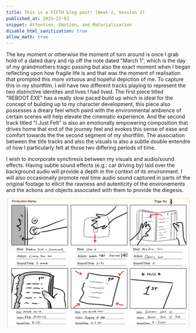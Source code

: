 ```yaml
---
title: This is a FIFTH blog post! (Week 2, Session 2)
published_at: 2025-21-03
snippet: Attention, Emotion, and Materialisation
disable_html_sanitization: true
allow_math: true
---
```


The key moment or otherwise the moment of turn around is once I grab hold of a dated diary and rip off the note dated "March 1", which is the day of my grandmothers tragic passing but also the exact moment when I began reflecting upon how fragile life is and that was the moment of realisation that prompted this more virtuous and hopeful depiction of me. To capture this in my shortfilm, I will have two different tracks playing to represent the two distinctive identites and lives I had lived. The first piece titled "REBOOT.EXE" has a really slow paced build up which is ideal for the concept of building up to my character development, this piece also possesses a dreary feel which paird with the environmental ambience of certain scenes will help elevate the cinematic experience. And the second track titled "I Just Felt" is also an emotionally empowering composition that drives home that end of the journey feel and evokes this sense of ease and comfort towards the the second segment of my shortfilm. The association between the title tracks and also the visuals is also a subtle double entendre of how I particularly felt at those two differing periods of time. 

I wish to incorporate synchresis between my visuals and audio/sound effects. Having subtle sound effects (e.g.: car driving by) laid over the background audio will provide a depth in the context of its environment. I will also occasionally promote real time audio sound captured in parts of the original footage to ellicit the rawness and autenticity of the environements and the actions and objects associated with them to provide the diegesis. 

![Storyb3](/static/w01s1/s3.webp) 


